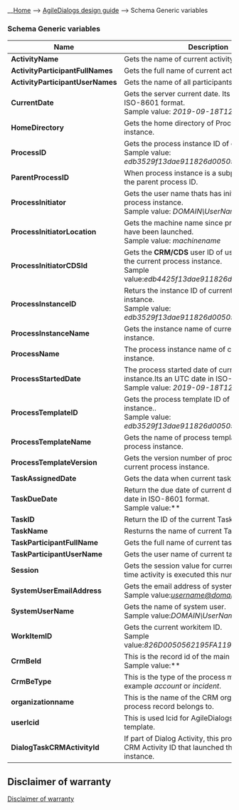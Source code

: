 __[Home](/) --> [AgileDialogs design guide](/guides/AgileDialogs-DesignGuide.md) --> Schema Generic variables

### Schema Generic variables

|Name|Description|
|-|-|
|**ActivityName**| Gets the name of current activity.|
|**ActivityParticipantFullNames**| Gets the full name of current activity.|
|**ActivityParticipantUserNames**| Gets the name of all participants.|
|**CurrentDate**| Gets the server current date. Its an UTC date in ISO-8601 format.<br />Sample value: *2019-09-18T12:55:45Z*|
|**HomeDirectory**| Gets the home directory of Process server instance.|
|**ProcessID**| Gets the process instance ID of current process.<br />Sample value: *edb3529f13dae911826d0050562195fa*|
|**ParentProcessID**| When process instance is a subprocess, return the parent process ID.|
|**ProcessInitiator**| Gets the user name thats has initiate the current process instance. <br />Sample value: *DOMAIN\UserName*|
|**ProcessInitiatorLocation**| Gets the machine name since process instance have been launched.<br />Sample value: *machinename*|
|**ProcessInitiatorCDSId**| Gets the **CRM/CDS** user ID of user that has initiate the current process instance.  <br />Sample value:*edb4425f13dae911826d0050562195fa*|
|**ProcessInstanceID**| Returs the instance ID of current proccess instance.<br />Sample value: *edb3529f13dae911826d0050562195fa*|
|**ProcessInstanceName**| Gets the instance name of current process instance.|
|**ProcessName**| The process instance name of current process instance.|
|**ProcessStartedDate**| The process started date of current process instance.Its an UTC date in ISO-8601 format.<br />Sample value: *2019-09-18T12:55:44Z*|
|**ProcessTemplateID**| Gets the process template ID of current process instance..<br />Sample value: *edb3529f13dae911826d0050562195fa*|
|**ProcessTemplateName**| Gets the name of process template of current process instance.|
|**ProcessTemplateVersion**| Gets the version number of process template of current process instance.|
|**TaskAssignedDate**| Gets the data when current task was assigned|
|**TaskDueDate**| Return the due date of current date. Its an UTC date in ISO-8601 format.<br />Sample value:**|
|**TaskID**| Return the ID of the current Task.|
|**TaskName**| Resturns the name of current Task.|
|**TaskParticipantFullName**| Gets the full name of current task participant|
|**TaskParticipantUserName**| Gets the user name of current task participant|
|**Session**| Gets the session value for current activity. Each time activity is executed this number is ingeased. |
|**SystemUserEmailAddress**| Gets the email address of system user.<br />Sample value:*username@domain.com*|
|**SystemUserName**| Gets the name of system user.<br />Sample value:*DOMAIN\UserName*|
|**WorkItemID**| Gets the current workitem ID. <br />Sample value:*826D0050562195FA1199DA139CD1AFBF* |
|**CrmBeId**| This is the record id of the main entity. <br />Sample value:**|
|**CrmBeType**| This is the type of the process main entity, for example *account* or *incident*.|
|**organizationname**| This is the name of the CRM organization that the process record belongs to.|
|**userlcid**| This is used lcid for AgileDialogs process template.|
|**DialogTaskCRMActivityId**| If part of Dialog Activity, this property holds the CRM Activity ID that launched the current dialog instance.|

## Disclaimer of warranty

[Disclaimer of warranty](DisclaimerOfWarranty.md)

